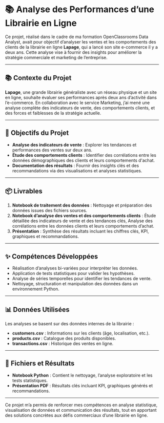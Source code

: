 # 📚 Analyse des Performances d’une Librairie en Ligne

Ce projet, réalisé dans le cadre de ma formation OpenClassrooms Data Analyst, avait pour objectif d’analyser les ventes et les comportements des clients de la librairie en ligne **Lapage**, qui a lancé son site e-commerce il y a deux ans. Cette analyse vise à fournir des insights pour améliorer la stratégie commerciale et marketing de l’entreprise.

---

## 📚 Contexte du Projet
**Lapage**, une grande librairie généraliste avec un réseau physique et un site en ligne, souhaite évaluer ses performances après deux ans d’activité dans l’e-commerce. En collaboration avec le service Marketing, j’ai mené une analyse complète des indicateurs de vente, des comportements clients, et des forces et faiblesses de la stratégie actuelle.

---

## 🎯 Objectifs du Projet
- **Analyse des indicateurs de vente** : Explorer les tendances et performances des ventes sur deux ans.  
- **Étude des comportements clients** : Identifier des corrélations entre les données démographiques des clients et leurs comportements d'achat.  
- **Documentation des résultats** : Fournir des insights clés et des recommandations via des visualisations et analyses statistiques.  

---

## 📦 Livrables
1. **Notebook de traitement des données** : Nettoyage et préparation des données issues des fichiers sources.  
2. **Notebook d’analyse des ventes et des comportements clients** : Étude détaillée des indicateurs de vente et des tendances clés, Analyse des corrélations entre les données clients et leurs comportements d’achat.  
3. **Présentation** : Synthèse des résultats incluant les chiffres clés, KPI, graphiques et recommandations.  

---

## ✨ Compétences Développées
- Réalisation d’analyses bi-variées pour interpréter les données.  
- Application de tests statistiques pour valider les hypothèses.  
- Analyse de séries temporelles pour identifier les tendances de vente.  
- Nettoyage, structuration et manipulation des données dans un environnement Python.  

---

## 📊 Données Utilisées
Les analyses se basent sur des données internes de la librairie :  
- **customers.csv** : Informations sur les clients (âge, localisation, etc.).  
- **products.csv** : Catalogue des produits disponibles.  
- **transactions.csv** : Historique des ventes en ligne.  

---

## 📄 Fichiers et Résultats
- **Notebook Python** : Contient le nettoyage, l’analyse exploratoire et les tests statistiques.  
- **Présentation PDF** : Résultats clés incluant KPI, graphiques générés et recommandations.  

---

Ce projet m’a permis de renforcer mes compétences en analyse statistique, visualisation de données et communication des résultats, tout en apportant des solutions concrètes aux défis commerciaux d’une librairie en ligne.
